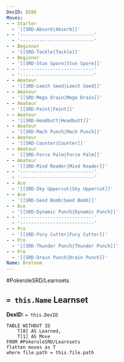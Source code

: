 ```yaml
---
DexID: 0286
Moves:
- - Starter
  - '[[SRD-Absorb|Absorb]]'
- - '---------------------------'
  - '---------------------------'
- - Beginner
  - '[[SRD-Tackle|Tackle]]'
- - Beginner
  - '[[SRD-Stun Spore|Stun Spore]]'
- - '---------------------------'
  - '---------------------------'
- - Amateur
  - '[[SRD-Leech Seed|Leech Seed]]'
- - Amateur
  - '[[SRD-Mega Drain|Mega Drain]]'
- - Amateur
  - '[[SRD-Feint|Feint]]'
- - Amateur
  - '[[SRD-Headbutt|Headbutt]]'
- - Amateur
  - '[[SRD-Mach Punch|Mach Punch]]'
- - Amateur
  - '[[SRD-Counter|Counter]]'
- - Amateur
  - '[[SRD-Force Palm|Force Palm]]'
- - Amateur
  - '[[SRD-Mind Reader|Mind Reader]]'
- - '---------------------------'
  - '---------------------------'
- - Ace
  - '[[SRD-Sky Uppercut|Sky Uppercut]]'
- - Ace
  - '[[SRD-Seed Bomb|Seed Bomb]]'
- - Ace
  - '[[SRD-Dynamic Punch|Dynamic Punch]]'
- - '---------------------------'
  - '---------------------------'
- - Pro
  - '[[SRD-Fury Cutter|Fury Cutter]]'
- - Pro
  - '[[SRD-Thunder Punch|Thunder Punch]]'
- - Pro
  - '[[SRD-Drain Punch|Drain Punch]]'
Name: Breloom
---
```


#PokeroleSRD/Learnsets

## `= this.Name` Learnset

**DexID:** `= this.DexID`

```dataview
TABLE WITHOUT ID
    T[0] AS Learned,
    T[1] AS Move
FROM #PokeroleSRD/Learnsets
flatten moves as T
where file.path = this.file.path
```
